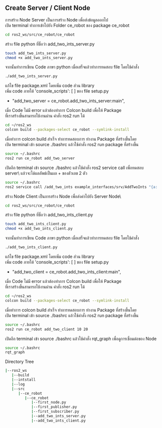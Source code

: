 ## Create Server / Client Node 

การสร้าง Node Server เป็นการสร้าง Node เพื่อส่งข้อมูลออกไป\
เปิด terminal ทำการเข้าไปยัง Folder ce_robot ของ package ce_robot  

```bash
cd ros2_ws/src/ce_robot/ce_robot
```

สร้าง file python ที่ชื่อว่า add_two_ints_server.py
```bash
touch add_two_ints_server.py
chmod +x add_two_ints_server.py
```

จากนั้นทำการเขียน Code ภาษา python เมื่อเสร็จแล้วทำการทดสอบ file โดยใช้คำสั่ง 
```bash
./add_two_ints_server.py
```

แก้ไข file package.xml โดยเพิ่ม code ส่วน library\
เพิ่ม code ภายใต้ 'console_scripts': [ ] ของ file setup.py
- "add_two_server = ce_robot.add_two_ints_server:main",

เมื่อ Code ไม่มี error แล้วต้องทำการ Colcon build เพื่อให้ Package \
ที่เราสร้างขึ้นสามารถใช้งานผ่าน คำสั่ง ros2 run ได้
```bash
cd ~/ros2_ws
colcon build --packages-select ce_robot --symlink-install
```

เมื่อทำการ colcon build สำเร็จ ทำการทดสอบการ ทำงาน Package ที่สร้างขึ้นโดย \
เปิด terminal เข้า source ./bashrc แล้วใช้คำสั่ง ros2 run package ที่สร้างขึ้น
```bash
source ~/.bashrc
ros2 run ce_robot add_two_server
```

เปิดอีก terminal เข้า source ./bashrc แล้วใช้คำสั่ง ros2 service call เพื่อทดสอบ server\ แล้วจะได้ผลลัพธ์เป็นผล + ของตัวเลข 2 ตัว
```bash
source ~/.bashrc
ros2 service call /add_two_ints example_interfaces/srv/AddTwoInts "{a: 4, b: 5}"
```

สร้าง Node Client เป็นการสร้าง Node เพื่อส่งค่าไปยัง Server Node\
```bash
cd ros2_ws/src/ce_robot/ce_robot
```

สร้าง file python ที่ชื่อว่า add_two_ints_client.py
```bash
touch add_two_ints_client.py
chmod +x add_two_ints_client.py
```

จากนั้นทำการเขียน Code ภาษา python เมื่อเสร็จแล้วทำการทดสอบ file โดยใช้คำสั่ง 
```bash
./add_two_ints_client.py
```

แก้ไข file package.xml โดยเพิ่ม code ส่วน library\
เพิ่ม code ภายใต้ 'console_scripts': [ ] ของ file setup.py
- "add_two_client = ce_robot.add_two_ints_client:main",

เมื่อ Code ไม่มี error แล้วต้องทำการ Colcon build เพื่อให้ Package \
ที่เราสร้างขึ้นสามารถใช้งานผ่าน คำสั่ง ros2 run ได้
```bash
cd ~/ros2_ws
colcon build --packages-select ce_robot --symlink-install
```

เมื่อทำการ colcon build สำเร็จ ทำการทดสอบการ ทำงาน Package ที่สร้างขึ้นโดย \
เปิด terminal เข้า source ./bashrc แล้วใช้คำสั่ง ros2 run package ที่สร้างขึ้น
```bash
source ~/.bashrc
ros2 run ce_robot add_two_client 10 20 
```

เปิดอีก terminal เข้า source ./bashrc แล้วใช้คำสั่ง rqt_graph เพื่อดูการเชื่อมต่อของ Node
```bash
source ~/.bashrc
rqt_graph
```

Directory Tree
```bash
|--ros2_ws
   |--build
   |--intstall
   |--log
   |--src
      |--ce_robot
         |--ce_robot
            |--first_node.py
            |--first_publisher.py
            |--first_subscriber.py
            |--add_two_ints_server.py
            |--add_two_ints_client.py
          
```
